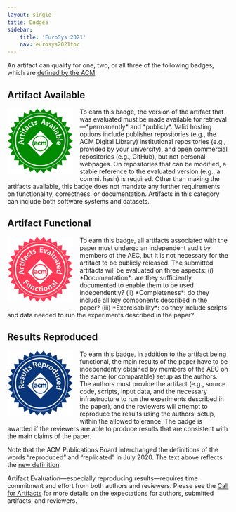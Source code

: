 ```yaml
---
layout: single
title: Badges
sidebar:
    title: 'EuroSys 2021'
    nav: eurosys2021toc
---
```


An artifact can qualify for one, two, or all three of the following badges, which are [defined by the ACM](https://www.acm.org/publications/policies/artifact-review-badging):

Artifact Available
------------------

<img style="padding: 0 15px 15px 0; float: left; width:150px; height:150px" src='/images/acm_available.jpg'>
To earn this badge, the version of the artifact that was evaluated must be made available for retrieval—*permanently* and *publicly*.
Valid hosting options include publisher repositories  (e.g., the ACM Digital Library) institutional repositories (e.g., provided by your university), and open commercial repositories (e.g., GitHub), but not personal webpages.
On repositories that can be modified, a stable reference to the evaluated version (e.g., a commit hash) is required.
Other than making the artifacts available, this badge does not mandate any further requirements on functionality, correctness, or documentation.
Artifacts in this category can include both software systems and datasets.

Artifact Functional
-------------------

<img style="padding: 0 15px 15px 0; float: left; width:150px; height:150px" src='/images/acm_functional.jpg'>
To earn this badge, all artifacts associated with the paper must undergo an independent audit by members of the AEC, but it is not necessary for the artifact to be publicly released.
The submitted artifacts will be evaluated on three aspects:
(i) *Documentation*: are they sufficiently documented to enable them to be used independently?
(ii) *Completeness*: do they include all key components described in the paper?
(iii) *Exercisability*: do they include scripts and data needed to run the experiments described in the paper?

Results Reproduced
------------------

<img style="padding: 0 15px 15px 0; float: left; width:150px; height:150px" src='/images/acm_reproduced.jpg'>
To earn this badge, in addition to the artifact being functional, the main results of the paper have to be independently obtained by members of the AEC on the same (or comparable) setup as the authors.
The authors must provide the artifact (e.g., source code, scripts, input data, and the necessary infrastructure to run the experiments described in the paper), and the reviewers will attempt to reproduce the results using the authors’ setup, within the allowed tolerance.
The badge is awarded if the reviewers are able to produce results that are consistent with the main claims of the paper.

Note that the ACM Publications Board interchanged the definitions of the words “reproduced” and “replicated” in July 2020.
The text above reflects the [new definition](https://www.acm.org/publications/policies/artifact-review-badging).

Artifact Evaluation—especially reproducing results—requires time commitment and effort from both authors and reviewers.
Please see the [Call for Artifacts](index.html) for more details on the expectations for authors, submitted artifacts, and reviewers.
